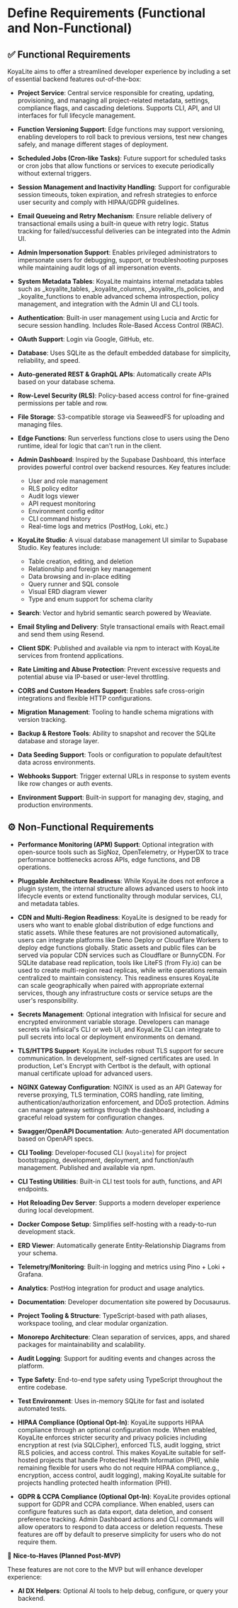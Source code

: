 # Define Requirements (Functional and Non-Functional)

## ✅ Functional Requirements

KoyaLite aims to offer a streamlined developer experience by including a set of essential backend features out-of-the-box:

- **Project Service**: Central service responsible for creating, updating, provisioning, and managing all project-related metadata, settings, compliance flags, and cascading deletions. Supports CLI, API, and UI interfaces for full lifecycle management.

- **Function Versioning Support**: Edge functions may support versioning, enabling developers to roll back to previous versions, test new changes safely, and manage different stages of deployment.

- **Scheduled Jobs (Cron-like Tasks)**: Future support for scheduled tasks or cron jobs that allow functions or services to execute periodically without external triggers.

- **Session Management and Inactivity Handling**: Support for configurable session timeouts, token expiration, and refresh strategies to enforce user security and comply with HIPAA/GDPR guidelines.

- **Email Queueing and Retry Mechanism**: Ensure reliable delivery of transactional emails using a built-in queue with retry logic. Status tracking for failed/successful deliveries can be integrated into the Admin UI.

- **Admin Impersonation Support**: Enables privileged administrators to impersonate users for debugging, support, or troubleshooting purposes while maintaining audit logs of all impersonation events.

- **System Metadata Tables**: KoyaLite maintains internal metadata tables such as \_koyalite_tables, \_koyalite_columns, \_koyalite_rls_policies, and \_koyalite_functions to enable advanced schema introspection, policy management, and integration with the Admin UI and CLI tools.

- **Authentication**: Built-in user management using Lucia and Arctic for secure session handling. Includes Role-Based Access Control (RBAC).

- **OAuth Support**: Login via Google, GitHub, etc.

- **Database**: Uses SQLite as the default embedded database for simplicity, reliability, and speed.

- **Auto-generated REST & GraphQL APIs**: Automatically create APIs based on your database schema.

- **Row-Level Security (RLS)**: Policy-based access control for fine-grained permissions per table and row.

- **File Storage**: S3-compatible storage via SeaweedFS for uploading and managing files.

- **Edge Functions**: Run serverless functions close to users using the Deno runtime, ideal for logic that can't run in the client.

- **Admin Dashboard**: Inspired by the Supabase Dashboard, this interface provides powerful control over backend resources. Key features include:

    - User and role management
    - RLS policy editor
    - Audit logs viewer
    - API request monitoring
    - Environment config editor
    - CLI command history
    - Real-time logs and metrics (PostHog, Loki, etc.)

- **KoyaLite Studio**: A visual database management UI similar to Supabase Studio. Key features include:

    - Table creation, editing, and deletion
    - Relationship and foreign key management
    - Data browsing and in-place editing
    - Query runner and SQL console
    - Visual ERD diagram viewer
    - Type and enum support for schema clarity

- **Search**: Vector and hybrid semantic search powered by Weaviate.

- **Email Styling and Delivery**: Style transactional emails with React.email and send them using Resend.

- **Client SDK**: Published and available via npm to interact with KoyaLite services from frontend applications.

- **Rate Limiting and Abuse Protection**: Prevent excessive requests and potential abuse via IP-based or user-level throttling.

- **CORS and Custom Headers Support**: Enables safe cross-origin integrations and flexible HTTP configurations.

- **Migration Management**: Tooling to handle schema migrations with version tracking.

- **Backup & Restore Tools**: Ability to snapshot and recover the SQLite database and storage layer.

- **Data Seeding Support**: Tools or configuration to populate default/test data across environments.

- **Webhooks Support**: Trigger external URLs in response to system events like row changes or auth events.

- **Environment Support**: Built-in support for managing dev, staging, and production environments.

## ⚙️ **Non-Functional Requirements**

- **Performance Monitoring (APM) Support**: Optional integration with open-source tools such as SigNoz, OpenTelemetry, or HyperDX to trace performance bottlenecks across APIs, edge functions, and DB operations.

- **Pluggable Architecture Readiness**: While KoyaLite does not enforce a plugin system, the internal structure allows advanced users to hook into lifecycle events or extend functionality through modular services, CLI, and metadata tables.

- **CDN and Multi-Region Readiness**: KoyaLite is designed to be ready for users who want to enable global distribution of edge functions and static assets. While these features are not provisioned automatically, users can integrate platforms like Deno Deploy or Cloudflare Workers to deploy edge functions globally. Static assets and public files can be served via popular CDN services such as Cloudflare or BunnyCDN. For SQLite database read replication, tools like LiteFS (from Fly.io) can be used to create multi-region read replicas, while write operations remain centralized to maintain consistency. This readiness ensures KoyaLite can scale geographically when paired with appropriate external services, though any infrastructure costs or service setups are the user's responsibility.

- **Secrets Management**: Optional integration with Infisical for secure and encrypted environment variable storage. Developers can manage secrets via Infisical's CLI or web UI, and KoyaLite CLI can integrate to pull secrets into local or deployment environments on demand.

- **TLS/HTTPS Support**: KoyaLite includes robust TLS support for secure communication. In development, self-signed certificates are used. In production, Let's Encrypt with Certbot is the default, with optional manual certificate upload for advanced users.

- **NGINX Gateway Configuration**: NGINX is used as an API Gateway for reverse proxying, TLS termination, CORS handling, rate limiting, authentication/authorization enforcement, and DDoS protection. Admins can manage gateway settings through the dashboard, including a graceful reload system for configuration changes.

- **Swagger/OpenAPI Documentation**: Auto-generated API documentation based on OpenAPI specs.

- **CLI Tooling**: Developer-focused CLI (`koyalite`) for project bootstrapping, development, deployment, and function/auth management. Published and available via npm.

- **CLI Testing Utilities**: Built-in CLI test tools for auth, functions, and API endpoints.

- **Hot Reloading Dev Server**: Supports a modern developer experience during local development.

- **Docker Compose Setup**: Simplifies self-hosting with a ready-to-run development stack.

- **ERD Viewer**: Automatically generate Entity-Relationship Diagrams from your schema.

- **Telemetry/Monitoring**: Built-in logging and metrics using Pino + Loki + Grafana.

- **Analytics**: PostHog integration for product and usage analytics.

- **Documentation**: Developer documentation site powered by Docusaurus.

- **Project Tooling & Structure**: TypeScript-based with path aliases, workspace tooling, and clear modular organization.

- **Monorepo Architecture**: Clean separation of services, apps, and shared packages for maintainability and scalability.

- **Audit Logging**: Support for auditing events and changes across the platform.

- **Type Safety**: End-to-end type safety using TypeScript throughout the entire codebase.

- **Test Environment**: Uses in-memory SQLite for fast and isolated automated tests.

- **HIPAA Compliance (Optional Opt-In)**: KoyaLite supports HIPAA compliance through an optional configuration mode. When enabled, KoyaLite enforces stricter security and privacy policies including encryption at rest (via SQLCipher), enforced TLS, audit logging, strict RLS policies, and access control. This makes KoyaLite suitable for self-hosted projects that handle Protected Health Information (PHI), while remaining flexible for users who do not require HIPAA compliance.g., encryption, access control, audit logging), making KoyaLite suitable for projects handling protected health information (PHI).

- **GDPR & CCPA Compliance (Optional Opt-In)**: KoyaLite provides optional support for GDPR and CCPA compliance. When enabled, users can configure features such as data export, data deletion, and consent preference tracking. Admin Dashboard actions and CLI commands will allow operators to respond to data access or deletion requests. These features are off by default to preserve simplicity for users who do not require them.

🧪 **Nice-to-Haves (Planned Post-MVP)**

These features are not core to the MVP but will enhance developer experience:

- **AI DX Helpers**: Optional AI tools to help debug, configure, or query your backend.
